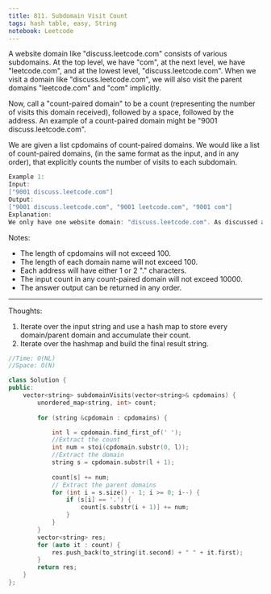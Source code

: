 ```yaml
---
title: 811. Subdomain Visit Count
tags: hash table, easy, String
notebook: Leetcode
---
```


A website domain like "discuss.leetcode.com" consists of various subdomains. At the top level, we have "com", at the next level, we have "leetcode.com", and at the lowest level, "discuss.leetcode.com". When we visit a domain like "discuss.leetcode.com", we will also visit the parent domains "leetcode.com" and "com" implicitly.

Now, call a "count-paired domain" to be a count (representing the number of visits this domain received), followed by a space, followed by the address. An example of a count-paired domain might be "9001 discuss.leetcode.com".

We are given a list cpdomains of count-paired domains. We would like a list of count-paired domains, (in the same format as the input, and in any order), that explicitly counts the number of visits to each subdomain.

```c++
Example 1:
Input: 
["9001 discuss.leetcode.com"]
Output: 
["9001 discuss.leetcode.com", "9001 leetcode.com", "9001 com"]
Explanation: 
We only have one website domain: "discuss.leetcode.com". As discussed above, the subdomain "leetcode.com" and "com" will also be visited. So they will all be visited 9001 times.
```

Notes:

- The length of cpdomains will not exceed 100. 
- The length of each domain name will not exceed 100.
- Each address will have either 1 or 2 "." characters.
- The input count in any count-paired domain will not exceed 10000.
- The answer output can be returned in any order.

----------

Thoughts:
1. Iterate over the input string and use a hash map to store every domain/parent domain and accumulate their count.
2. Iterate over the hashmap and build the final result string.

```c++
//Time: O(NL)
//Space: O(N)

class Solution {
public:
    vector<string> subdomainVisits(vector<string>& cpdomains) {
        unordered_map<string, int> count;
        
        for (string &cpdomain : cpdomains) {

            int l = cpdomain.find_first_of(' ');
            //Extract the count
            int num = stoi(cpdomain.substr(0, l));
            //Extract the domain
            string s = cpdomain.substr(l + 1);
            
            count[s] += num;
            // Extract the parent domains
            for (int i = s.size() - 1; i >= 0; i--) {
                if (s[i] == '.') {
                    count[s.substr(i + 1)] += num;
                }
            }
        }
        vector<string> res;
        for (auto it : count) {
            res.push_back(to_string(it.second) + " " + it.first);
        }
        return res;
    }
};
```